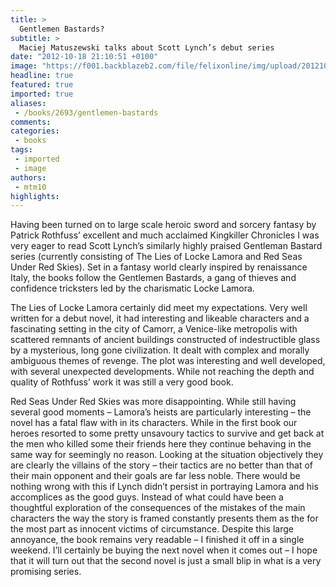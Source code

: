 ```yaml
---
title: >
  Gentlemen Bastards?
subtitle: >
  Maciej Matuszewski talks about Scott Lynch’s debut series
date: "2012-10-18 21:10:51 +0100"
image: "https://f001.backblazeb2.com/file/felixonline/img/upload/201210182210-felix-lamora.jpg"
headline: true
featured: true
imported: true
aliases:
 - /books/2693/gentlemen-bastards
comments:
categories:
 - books
tags:
 - imported
 - image
authors:
 - mtm10
highlights:
---
```


Having been turned on to large scale heroic sword and sorcery fantasy by Patrick Rothfuss’ excellent and much acclaimed Kingkiller Chronicles I was very eager to read Scott Lynch’s similarly highly praised Gentleman Bastard series (currently consisting of The Lies of Locke Lamora and Red Seas Under Red Skies). Set in a fantasy world clearly inspired by renaissance Italy, the books follow the Gentlemen Bastards, a gang of thieves and confidence tricksters led by the charismatic Locke Lamora.

The Lies of Locke Lamora certainly did meet my expectations. Very well written for a debut novel, it had interesting and likeable characters and a fascinating setting in the city of Camorr, a Venice-like metropolis with scattered remnants of ancient buildings constructed of indestructible glass by a mysterious, long gone civilization. It dealt with complex and morally ambiguous themes of revenge. The plot was interesting and well developed, with several unexpected developments. While not reaching the depth and quality of Rothfuss’ work it was still a very good book.

Red Seas Under Red Skies was more disappointing. While still having several good moments – Lamora’s heists are particularly interesting – the novel has a fatal flaw with in its characters. While in the first book our heroes resorted to some pretty unsavoury tactics to survive and get back at the men who killed some their friends here they continue behaving in the same way for seemingly no reason. Looking at the situation objectively they are clearly the villains of the story – their tactics are no better than that of their main opponent and their goals are far less noble. There would be nothing wrong with this if Lynch didn’t persist in portraying Lamora and his accomplices as the good guys. Instead of what could have been a thoughtful exploration of the consequences of the mistakes of the main characters the way the story is framed constantly presents them as the for the most part as innocent victims of circumstance.
 Despite this large annoyance, the book remains very readable – I finished it off in a single weekend. I’ll certainly be buying the next novel when it comes out – I hope that it will turn out that the second novel is just a small blip in what is a very promising series.
